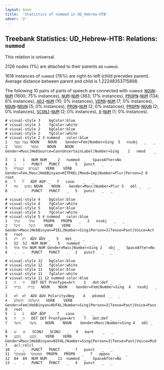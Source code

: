 ```yaml
---
layout: base
title:  'Statistics of nummod in UD_Hebrew-HTB'
udver: '2'
---
```


## Treebank Statistics: UD_Hebrew-HTB: Relations: `nummod`

This relation is universal.

2126 nodes (1%) are attached to their parents as `nummod`.

1618 instances of `nummod` (76%) are right-to-left (child precedes parent).
Average distance between parent and child is 1.22248353715898.

The following 10 pairs of parts of speech are connected with `nummod`: <tt><a href="he_htb-pos-NOUN.html">NOUN</a></tt>-<tt><a href="he_htb-pos-NUM.html">NUM</a></tt> (1600; 75% instances), <tt><a href="he_htb-pos-NUM.html">NUM</a></tt>-<tt><a href="he_htb-pos-NUM.html">NUM</a></tt> (363; 17% instances), <tt><a href="he_htb-pos-PROPN.html">PROPN</a></tt>-<tt><a href="he_htb-pos-NUM.html">NUM</a></tt> (134; 6% instances), <tt><a href="he_htb-pos-ADJ.html">ADJ</a></tt>-<tt><a href="he_htb-pos-NUM.html">NUM</a></tt> (10; 0% instances), <tt><a href="he_htb-pos-VERB.html">VERB</a></tt>-<tt><a href="he_htb-pos-NUM.html">NUM</a></tt> (7; 0% instances), <tt><a href="he_htb-pos-NOUN.html">NOUN</a></tt>-<tt><a href="he_htb-pos-NOUN.html">NOUN</a></tt> (5; 0% instances), <tt><a href="he_htb-pos-PRON.html">PRON</a></tt>-<tt><a href="he_htb-pos-NUM.html">NUM</a></tt> (2; 0% instances), <tt><a href="he_htb-pos-PROPN.html">PROPN</a></tt>-<tt><a href="he_htb-pos-NOUN.html">NOUN</a></tt> (2; 0% instances), <tt><a href="he_htb-pos-SCONJ.html">SCONJ</a></tt>-<tt><a href="he_htb-pos-NUM.html">NUM</a></tt> (2; 0% instances), <tt><a href="he_htb-pos-X.html">X</a></tt>-<tt><a href="he_htb-pos-NUM.html">NUM</a></tt> (1; 0% instances).


~~~ conllu
# visual-style 3	bgColor:blue
# visual-style 3	fgColor:white
# visual-style 2	bgColor:blue
# visual-style 2	fgColor:white
# visual-style 2 3 nummod	color:blue
1	עצה	עצה	NOUN	NOUN	Gender=Fem|Number=Sing	5	nsubj	_	_
2	מספר	מספר	NOUN	NOUN	Gender=Masc|HebSource=ConvUncertainLabel|Number=Sing	1	nmod	_	_
3	1	1	NUM	NUM	_	2	nummod	_	SpaceAfter=No
4	:	:	PUNCT	PUNCT	_	5	punct	_	_
5	הצטרפו	הצטרף	VERB	VERB	Gender=Fem,Masc|HebBinyan=HITPAEL|Mood=Imp|Number=Plur|Person=2	0	root	_	_
6	ל	ל	ADP	ADP	_	7	case	_	_
7	גופים	גוף	NOUN	NOUN	Gender=Masc|Number=Plur	5	obl	_	_
8	.	.	PUNCT	PUNCT	_	5	punct	_	_

~~~


~~~ conllu
# visual-style 4	bgColor:blue
# visual-style 4	fgColor:white
# visual-style 5	bgColor:blue
# visual-style 5	fgColor:white
# visual-style 5 4 nummod	color:blue
1	טוקי	טוקי	PROPN	PROPN	_	2	nsubj	_	_
2	קיבל	קיבל	VERB	VERB	Gender=Masc|HebBinyan=PIEL|Number=Sing|Person=3|Tense=Past|Voice=Act	0	root	_	_
3	רק	רק	ADV	ADV	_	5	det	_	_
4	52	52	NUM	NUM	_	5	nummod	_	_
5	אלף	אלף	NUM	NUM	Gender=Masc|Number=Sing	2	obj	_	SpaceAfter=No
6	.	.	PUNCT	PUNCT	_	2	punct	_	_

~~~


~~~ conllu
# visual-style 12	bgColor:blue
# visual-style 12	fgColor:white
# visual-style 11	bgColor:blue
# visual-style 11	fgColor:white
# visual-style 11 12 nummod	color:blue
1	ה	ה	DET	DET	PronType=Art	2	det:def	_	_
2	בנייה	בנייה	NOUN	NOUN	Gender=Fem|Number=Sing	4	nsubj	_	_
3	לא	לא	ADV	ADV	Polarity=Neg	4	advmod	_	_
4	הושלמה	הושלם	VERB	VERB	Gender=Fem|HebBinyan=HUFAL|Number=Sing|Person=3|Tense=Past|Voice=Pass	0	root	_	_
5	ב	ב	ADP	ADP	_	7	case	_	_
6	ה_	ה	DET	DET	PronType=Art	7	det:def	_	_
7	מועד	מועד	NOUN	NOUN	Gender=Masc|Number=Sing	4	obl	_	_
8	ש	ש	SCONJ	SCONJ	_	9	mark	_	_
9	נקבע	נקבע	VERB	VERB	Gender=Masc|HebBinyan=NIFAL|Number=Sing|Person=3|Tense=Past|Voice=Mid	7	acl:relcl	_	_
10	,	,	PUNCT	PUNCT	_	7	punct	_	_
11	ספטמבר	ספטמבר	PROPN	PROPN	_	7	appos	_	_
12	84	84	NUM	NUM	_	11	nummod	_	SpaceAfter=No
13	.	.	PUNCT	PUNCT	_	4	punct	_	_

~~~


